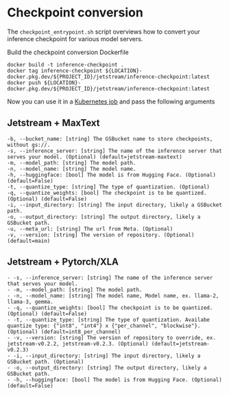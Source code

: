 # Checkpoint conversion

The `checkpoint_entrypoint.sh` script overviews how to convert your inference checkpoint for various model servers.

Build the checkpoint conversion Dockerfile
```
docker build -t inference-checkpoint .
docker tag inference-checkpoint ${LOCATION}-docker.pkg.dev/${PROJECT_ID}/jetstream/inference-checkpoint:latest
docker push ${LOCATION}-docker.pkg.dev/${PROJECT_ID}/jetstream/inference-checkpoint:latest
```

Now you can use it in a [Kubernetes job](../jetstream/maxtext/single-host-inference/checkpoint-job.yaml) and pass the following arguments

## Jetstream + MaxText
```
-b, --bucket_name: [string] The GSBucket name to store checkpoints, without gs://.
-s, --inference_server: [string] The name of the inference server that serves your model. (Optional) (default=jetstream-maxtext)
-m, --model_path: [string] The model path.
-n, --model_name: [string] The model name.
-h, --huggingface: [bool] The model is from Hugging Face. (Optional) (default=False)
-t, --quantize_type: [string] The type of quantization. (Optional)
-q, --quantize_weights: [bool] The checkpoint is to be quantized. (Optional) (default=False)
-i, --input_directory: [string] The input directory, likely a GSBucket path.
-o, --output_directory: [string] The output directory, likely a GSBucket path.
-u, --meta_url: [string] The url from Meta. (Optional)
-v, --version: [string] The version of repository. (Optional) (default=main)
```

## Jetstream + Pytorch/XLA
```
- -s, --inference_server: [string] The name of the inference server that serves your model.
- -m, --model_path: [string] The model path.
- -n, --model_name: [string] The model name, Model name, ex. llama-2, llama-3, gemma.
- -q, --quantize_weights: [bool] The checkpoint is to be quantized. (Optional) (default=False)
- -t, --quantize_type: [string] The type of quantization. Availabe quantize type: {"int8", "int4"} x {"per_channel", "blockwise"}. (Optional) (default=int8_per_channel)
- -v, --version: [string] The version of repository to override, ex. jetstream-v0.2.2, jetstream-v0.2.3. (Optional) (default=jetstream-v0.2.3)
- -i, --input_directory: [string] The input directory, likely a GSBucket path. (Optional)
- -o, --output_directory: [string] The output directory, likely a GSBucket path.
- -h, --huggingface: [bool] The model is from Hugging Face. (Optional) (default=False)
```